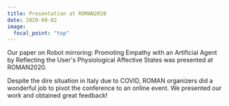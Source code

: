 ```yaml
---
title: Presentation at ROMAN2020
date: 2020-09-02
image:
  focal_point: "top"
---
```


Our paper on Robot mirroring: Promoting Empathy with an Artificial Agent by Reflecting the User's Physiological Affective States was presented at ROMAN2020.

<!--more-->

Despite the dire situation in Italy due to COVID, ROMAN organizers did a wonderful job to pivot the conference to an online event. We presented our work and obtained great feedback!
